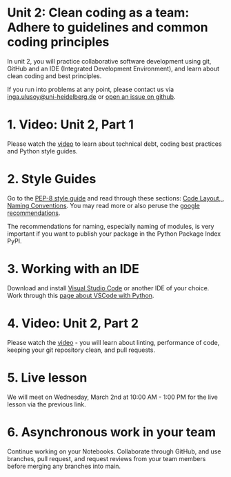 # Unit 2: Clean coding as a team: Adhere to guidelines and common coding principles

In unit 2, you will practice collaborative software development using git, GitHub and an IDE (Integrated Development Environment), and learn about clean coding and best principles.

If you run into problems at any point, please contact us via inga.ulusoy@uni-heidelberg.de or [open an issue on github](https://docs.github.com/en/github/managing-your-work-on-github/creating-an-issue).

# 1. Video: Unit 2, Part 1
Please watch the [video]() to learn about technical debt, coding best practices and Python style guides.

# 2. Style Guides
Go to the [PEP-8 style guide](https://pep8.org/) and read through these sections: [Code Layout, ](https://pep8.org/#code-lay-out), [Naming Conventions](https://pep8.org/naming-conventions). You may read more or also peruse the [google recommendations](https://google.github.io/styleguide/pygui).

The recommendations for naming, especially naming of modules, is very important if you want to publish your package in the Python Package Index PyPI.

# 3. Working with an IDE
Download and install [Visual Studio Code](https://code.visualstudio.com/) or another IDE of your choice. Work through this [page about VSCode with Python](https://code.visualstudio.com/docs/python/python-tutorial).

# 4. Video: Unit 2, Part 2
Please watch the [video]() - you will learn about linting, performance of code, keeping your git repository clean, and pull requests.

# 5. Live lesson
We will meet on Wednesday, March 2nd at 10:00 AM - 1:00 PM for the live lesson via the previous link. 

# 6. Asynchronous work in your team
Continue working on your Notebooks. Collaborate through GitHub, and use branches, pull request, and request reviews from your team members before merging any branches into main.

